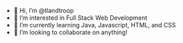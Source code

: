 - 👋 Hi, I’m @tlandtroop
- 👀 I’m interested in Full Stack Web Development
- 🌱 I’m currently learning Java, Javascript, HTML, and CSS
- 💞️ I’m looking to collaborate on anything!

<!---
tlandtroop/tlandtroop is a ✨ special ✨ repository because its `README.md` (this file) appears on your GitHub profile.
You can click the Preview link to take a look at your changes.
--->
